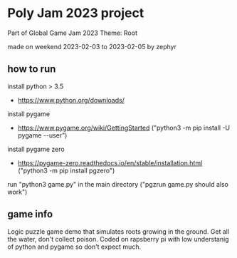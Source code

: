 # Poly Jam 2023 project 
Part of Global Game Jam 2023
Theme: Root

made on weekend 2023-02-03 to 2023-02-05
by zephyr

## how to run

install python > 3.5
- https://www.python.org/downloads/

install pygame
- https://www.pygame.org/wiki/GettingStarted
("python3 -m pip install -U pygame --user")

install pygame zero
- https://pygame-zero.readthedocs.io/en/stable/installation.html
("python3 -m pip install pgzero")

run "python3 game.py" in the main directory
("pgzrun game.py should also work")

## game info

Logic puzzle game demo that simulates roots growing in the ground.
Get all the water, don't collect poison.
Coded on rapsberry pi with low understanig of python 
and pygame so don't expect much.
